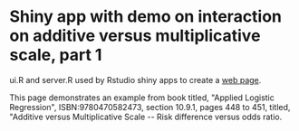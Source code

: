 # Shiny app with demo on interaction on additive versus multiplicative scale, part 1

ui.R and server.R used by Rstudio shiny apps to create a [web page](https://vonholleunc.shinyapps.io/int_and_conf/).

This page demonstrates an example from book titled, "Applied Logistic Regression", ISBN:9780470582473, section 10.9.1, pages 448 to 451, titled, "Additive versus Multiplicative Scale -- Risk difference versus odds ratio.
